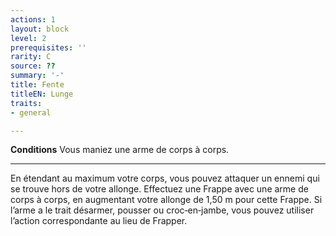 ```yaml
---
actions: 1
layout: block
level: 2
prerequisites: ''
rarity: C
source: ??
summary: '-'
title: Fente
titleEN: Lunge
traits:
- general

---
```


<p><strong>Conditions</strong> Vous maniez une arme de corps à corps.</p>
<hr>
<p>En étendant au maximum votre corps, vous pouvez attaquer un ennemi qui se trouve hors de votre allonge. Effectuez une Frappe avec une arme de corps à corps, en augmentant votre allonge de 1,50 m pour cette Frappe. Si l’arme a le trait désarmer, pousser ou croc‑en‑jambe, vous pouvez utiliser l’action correspondante au lieu de Frapper.</p>
